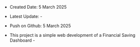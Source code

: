 - Created Date: 5 March 2025
- Latest Update: -
- Push on Github: 5 March 2025

- This project is a simple web development of a Financial Saving Dashboard -

